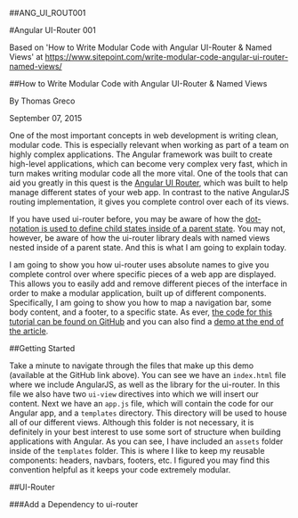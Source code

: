 ##ANG_UI_ROUT001

#Angular UI-Router 001

Based on 'How to Write Modular Code with Angular UI-Router & Named Views' at https://www.sitepoint.com/write-modular-code-angular-ui-router-named-views/

##How to Write Modular Code with Angular UI-Router & Named Views

By Thomas Greco 

September 07, 2015

One of the most important concepts in web development is writing clean, modular code. This is especially relevant when working as part of a team on highly complex applications. The Angular framework was built to create high-level applications, which can become very complex very fast, which in turn makes writing modular code all the more vital. One of the tools that can aid you greatly in this quest is the [Angular UI Router](http://angular-ui.github.io/ui-router/site/#/api/ui.router), which was built to help manage different states of your web app. In contrast to the native AngularJS routing implementation, it gives you complete control over each of its views.

If you have used ui-router before, you may be aware of how the [dot-notation is used to define child states inside of a parent state](https://github.com/angular-ui/ui-router/wiki/Nested-States-&-Nested-Views#dot-notation). You may not, however, be aware of how the ui-router library deals with named views nested inside of a parent state. And this is what I am going to explain today.

I am going to show you how ui-router uses absolute names to give you complete control over where specific pieces of a web app are displayed. This allows you to easily add and remove different pieces of the interface in order to make a modular application, built up of different components. Specifically, I am going to show you how to map a navigation bar, some body content, and a footer, to a specific state. As ever, [the code for this tutorial can be found on GitHub](https://github.com/sitepoint-editors/sp-ui-router) and you can also find a [demo at the end of the article](https://www.sitepoint.com/write-modular-code-angular-ui-router-named-views/#demo).

##Getting Started

Take a minute to navigate through the files that make up this demo (available at the GitHub link above). You can see we have an ```index.html``` file where we include AngularJS, as well as the library for the ui-router. In this file we also have two ```ui-view``` directives into which we will insert our content. Next we have an ```app.js``` file, which will contain the code for our Angular app, and a ```templates``` directory. This directory will be used to house all of our different views. Although this folder is not necessary, it is definitely in your best interest to use some sort of structure when building applications with Angular. As you can see, I have included an ```assets``` folder inside of the ```templates``` folder. This is where I like to keep my reusable components: headers, navbars, footers, etc. I figured you may find this convention helpful as it keeps your code extremely modular. 

##UI-Router

###Add a Dependency to ui-router


